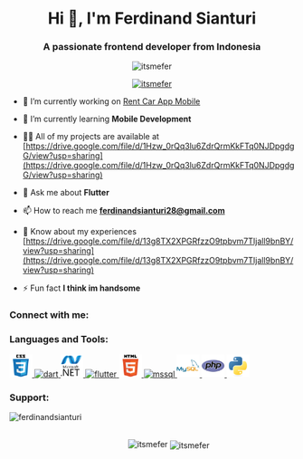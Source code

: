 <h1 align="center">Hi 👋, I'm Ferdinand Sianturi</h1>
<h3 align="center">A passionate frontend developer from Indonesia</h3>

<p align="center"> <img src="https://komarev.com/ghpvc/?username=itsmefer&label=Profile%20views&color=0e75b6&style=flat" alt="itsmefer" /> </p>

<p align="center"> <a href="https://github.com/ryo-ma/github-profile-trophy"><img src="https://github-profile-trophy.vercel.app/?username=itsmefer" alt="itsmefer" /></a> </p>

- 🔭 I’m currently working on [Rent Car App Mobile](https://www.figma.com/design/3XdykscGpLgRcyhBeabblm/Flutter-Project-Rent-Car-2024?node-id=1201-3699&t=reW1kIYMXYu8lJFQ-0)

- 🌱 I’m currently learning **Mobile Development**

- 👨‍💻 All of my projects are available at [https://drive.google.com/file/d/1Hzw_0rQq3lu6ZdrQrmKkFTq0NJDpgdgG/view?usp=sharing](https://drive.google.com/file/d/1Hzw_0rQq3lu6ZdrQrmKkFTq0NJDpgdgG/view?usp=sharing)

- 💬 Ask me about **Flutter**

- 📫 How to reach me **ferdinandsianturi28@gmail.com**

- 📄 Know about my experiences [https://drive.google.com/file/d/13g8TX2XPGRfzzO9tpbvm7TIjall9bnBY/view?usp=sharing](https://drive.google.com/file/d/13g8TX2XPGRfzzO9tpbvm7TIjall9bnBY/view?usp=sharing)

- ⚡ Fun fact **I think im handsome**

<h3 align="left">Connect with me:</h3>
<p align="left">
</p>

<h3 align="left">Languages and Tools:</h3>
<p align="left"> <a href="https://www.w3schools.com/css/" target="_blank" rel="noreferrer"> <img src="https://raw.githubusercontent.com/devicons/devicon/master/icons/css3/css3-original-wordmark.svg" alt="css3" width="40" height="40"/> </a> <a href="https://dart.dev" target="_blank" rel="noreferrer"> <img src="https://www.vectorlogo.zone/logos/dartlang/dartlang-icon.svg" alt="dart" width="40" height="40"/> </a> <a href="https://dotnet.microsoft.com/" target="_blank" rel="noreferrer"> <img src="https://raw.githubusercontent.com/devicons/devicon/master/icons/dot-net/dot-net-original-wordmark.svg" alt="dotnet" width="40" height="40"/> </a> <a href="https://flutter.dev" target="_blank" rel="noreferrer"> <img src="https://www.vectorlogo.zone/logos/flutterio/flutterio-icon.svg" alt="flutter" width="40" height="40"/> </a> <a href="https://www.w3.org/html/" target="_blank" rel="noreferrer"> <img src="https://raw.githubusercontent.com/devicons/devicon/master/icons/html5/html5-original-wordmark.svg" alt="html5" width="40" height="40"/> </a> <a href="https://www.microsoft.com/en-us/sql-server" target="_blank" rel="noreferrer"> <img src="https://www.svgrepo.com/show/303229/microsoft-sql-server-logo.svg" alt="mssql" width="40" height="40"/> </a> <a href="https://www.mysql.com/" target="_blank" rel="noreferrer"> <img src="https://raw.githubusercontent.com/devicons/devicon/master/icons/mysql/mysql-original-wordmark.svg" alt="mysql" width="40" height="40"/> </a> <a href="https://www.php.net" target="_blank" rel="noreferrer"> <img src="https://raw.githubusercontent.com/devicons/devicon/master/icons/php/php-original.svg" alt="php" width="40" height="40"/> </a> <a href="https://www.python.org" target="_blank" rel="noreferrer"> <img src="https://raw.githubusercontent.com/devicons/devicon/master/icons/python/python-original.svg" alt="python" width="40" height="40"/> </a> </p>

<h3 align="left">Support:</h3>
<p><a href="https://www.buymeacoffee.com/ferdinandsianturi"> <img align="left" src="https://cdn.buymeacoffee.com/buttons/v2/default-yellow.png" height="50" width="210" alt="ferdinandsianturi" /></a></p><br><br>

<p><img align="left" src="https://github-readme-stats.vercel.app/api/top-langs?username=itsmefer&show_icons=true&locale=en&layout=compact" alt="itsmefer" /></p>

<p>&nbsp;<img align="center" src="https://github-readme-stats.vercel.app/api?username=itsmefer&show_icons=true&locale=en" alt="itsmefer" /></p>
